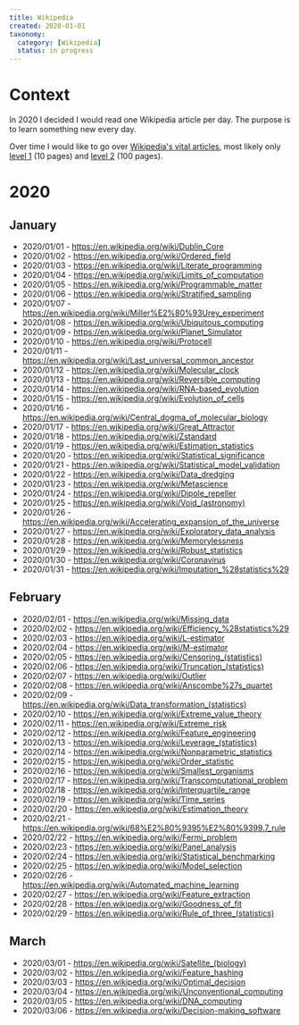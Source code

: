 ```yaml
---
title: Wikipedia
created: 2020-01-01
taxonomy:
  category: [Wikipedia]
  status: in progress
---
```


# Context
In 2020 I decided I would read one Wikipedia article per day. The purpose is to learn something new every day.

Over time I would like to go over [Wikipedia's vital articles](https://en.wikipedia.org/wiki/Wikipedia:Vital_articles), most likely only [level 1](https://en.wikipedia.org/wiki/Wikipedia:Vital_articles/Level/1) (10 pages) and [level 2](https://en.wikipedia.org/wiki/Wikipedia:Vital_articles/Level/2) (100 pages).

# 2020
## January
* 2020/01/01 - https://en.wikipedia.org/wiki/Dublin_Core
* 2020/01/02 - https://en.wikipedia.org/wiki/Ordered_field
* 2020/01/03 - https://en.wikipedia.org/wiki/Literate_programming
* 2020/01/04 - https://en.wikipedia.org/wiki/Limits_of_computation
* 2020/01/05 - https://en.wikipedia.org/wiki/Programmable_matter
* 2020/01/06 - https://en.wikipedia.org/wiki/Stratified_sampling
* 2020/01/07 - https://en.wikipedia.org/wiki/Miller%E2%80%93Urey_experiment
* 2020/01/08 - https://en.wikipedia.org/wiki/Ubiquitous_computing
* 2020/01/09 - https://en.wikipedia.org/wiki/Planet_Simulator
* 2020/01/10 - https://en.wikipedia.org/wiki/Protocell
* 2020/01/11 - https://en.wikipedia.org/wiki/Last_universal_common_ancestor
* 2020/01/12 - https://en.wikipedia.org/wiki/Molecular_clock
* 2020/01/13 - https://en.wikipedia.org/wiki/Reversible_computing
* 2020/01/14 - https://en.wikipedia.org/wiki/RNA-based_evolution
* 2020/01/15 - https://en.wikipedia.org/wiki/Evolution_of_cells
* 2020/01/16 - https://en.wikipedia.org/wiki/Central_dogma_of_molecular_biology
* 2020/01/17 - https://en.wikipedia.org/wiki/Great_Attractor
* 2020/01/18 - https://en.wikipedia.org/wiki/Zstandard
* 2020/01/19 - https://en.wikipedia.org/wiki/Estimation_statistics
* 2020/01/20 - https://en.wikipedia.org/wiki/Statistical_significance
* 2020/01/21 - https://en.wikipedia.org/wiki/Statistical_model_validation
* 2020/01/22 - https://en.wikipedia.org/wiki/Data_dredging
* 2020/01/23 - https://en.wikipedia.org/wiki/Metascience
* 2020/01/24 - https://en.wikipedia.org/wiki/Dipole_repeller
* 2020/01/25 - https://en.wikipedia.org/wiki/Void_(astronomy)
* 2020/01/26 - https://en.wikipedia.org/wiki/Accelerating_expansion_of_the_universe
* 2020/01/27 - https://en.wikipedia.org/wiki/Exploratory_data_analysis
* 2020/01/28 - https://en.wikipedia.org/wiki/Memorylessness
* 2020/01/29 - https://en.wikipedia.org/wiki/Robust_statistics
* 2020/01/30 - https://en.wikipedia.org/wiki/Coronavirus
* 2020/01/31 - https://en.wikipedia.org/wiki/Imputation_%28statistics%29

## February
* 2020/02/01 - https://en.wikipedia.org/wiki/Missing_data
* 2020/02/02 - https://en.wikipedia.org/wiki/Efficiency_%28statistics%29
* 2020/02/03 - https://en.wikipedia.org/wiki/L-estimator
* 2020/02/04 - https://en.wikipedia.org/wiki/M-estimator
* 2020/02/05 - https://en.wikipedia.org/wiki/Censoring_(statistics)
* 2020/02/06 - https://en.wikipedia.org/wiki/Truncation_(statistics)
* 2020/02/07 - https://en.wikipedia.org/wiki/Outlier
* 2020/02/08 - https://en.wikipedia.org/wiki/Anscombe%27s_quartet
* 2020/02/09 - https://en.wikipedia.org/wiki/Data_transformation_(statistics)
* 2020/02/10 - https://en.wikipedia.org/wiki/Extreme_value_theory
* 2020/02/11 - https://en.wikipedia.org/wiki/Extreme_risk
* 2020/02/12 - https://en.wikipedia.org/wiki/Feature_engineering
* 2020/02/13 - https://en.wikipedia.org/wiki/Leverage_(statistics)
* 2020/02/14 - https://en.wikipedia.org/wiki/Nonparametric_statistics
* 2020/02/15 - https://en.wikipedia.org/wiki/Order_statistic
* 2020/02/16 - https://en.wikipedia.org/wiki/Smallest_organisms
* 2020/02/17 - https://en.wikipedia.org/wiki/Transcomputational_problem
* 2020/02/18 - https://en.wikipedia.org/wiki/Interquartile_range
* 2020/02/19 - https://en.wikipedia.org/wiki/Time_series
* 2020/02/20 - https://en.wikipedia.org/wiki/Estimation_theory
* 2020/02/21 - https://en.wikipedia.org/wiki/68%E2%80%9395%E2%80%9399.7_rule
* 2020/02/22 - https://en.wikipedia.org/wiki/Fermi_problem
* 2020/02/23 - https://en.wikipedia.org/wiki/Panel_analysis
* 2020/02/24 - https://en.wikipedia.org/wiki/Statistical_benchmarking
* 2020/02/25 - https://en.wikipedia.org/wiki/Model_selection
* 2020/02/26 - https://en.wikipedia.org/wiki/Automated_machine_learning
* 2020/02/27 - https://en.wikipedia.org/wiki/Feature_extraction
* 2020/02/28 - https://en.wikipedia.org/wiki/Goodness_of_fit
* 2020/02/29 - https://en.wikipedia.org/wiki/Rule_of_three_(statistics)

## March
* 2020/03/01 - https://en.wikipedia.org/wiki/Satellite_(biology)
* 2020/03/02 - https://en.wikipedia.org/wiki/Feature_hashing
* 2020/03/03 - https://en.wikipedia.org/wiki/Optimal_decision
* 2020/03/04 - https://en.wikipedia.org/wiki/Unconventional_computing
* 2020/03/05 - https://en.wikipedia.org/wiki/DNA_computing
* 2020/03/06 - https://en.wikipedia.org/wiki/Decision-making_software
